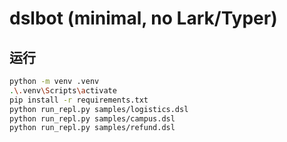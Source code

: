 # dslbot (minimal, no Lark/Typer)

## 运行
```bash
python -m venv .venv
.\.venv\Scripts\activate
pip install -r requirements.txt
python run_repl.py samples/logistics.dsl
python run_repl.py samples/campus.dsl
python run_repl.py samples/refund.dsl